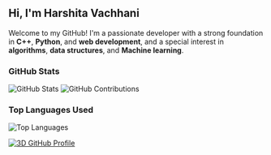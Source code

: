 ## Hi, I'm Harshita Vachhani

Welcome to my GitHub! I'm a passionate developer with a strong foundation in **C++**, **Python**, and **web development**, and a special interest in **algorithms**, **data structures**, and **Machine learning**.

### GitHub Stats
![GitHub Stats](https://github-readme-stats.vercel.app/api?username=Harshita772&show_icons=true&theme=radical)
![GitHub Contributions](https://github-readme-streak-stats.herokuapp.com/?user=Harshita772&theme=tokyonight&hide_border=false)

### Top Languages Used
![Top Languages](https://github-readme-stats.vercel.app/api/top-langs/?username=Harshita772&layout=compact&theme=radical)

[![3D GitHub Profile](https://github.com/Harshita772/github-profile-3d-contrib/blob/main/profile-green-animate.svg)](https://github.com/Harshita772)

<!--
**Harshita772/Harshita772** is a ✨ _special_ ✨ repository because its `README.md` (this file) appears on your GitHub profile.

Here are some ideas to get you started:

- 🔭 I’m currently working on ...
- 🌱 I’m currently learning ...
- 👯 I’m looking to collaborate on ...
- 🤔 I’m looking for help with ...
- 💬 Ask me about ...
- 📫 How to reach me: ...
- 😄 Pronouns: ...
- ⚡ Fun fact: ...
-->

